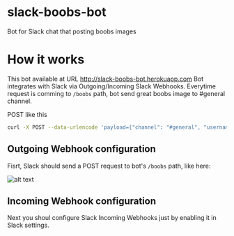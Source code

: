 slack-boobs-bot
===============

Bot for Slack chat that posting boobs images


How it works
===
This bot available at URL http://slack-boobs-bot.herokuapp.com
Bot integrates with Slack via Outgoing/Incoming Slack Webhooks.
Everytime request is comming to ```/boobs``` path, bot send great boobs image to #general channel.

POST like this
```bash 
curl -X POST --data-urlencode 'payload={"channel": "#general", "username": "webhookbot", "text": "This is posted to #general and comes from a bot named webhookbot."}' https://freechat.slack.com/services/hooks/incoming-webhook?token=Z89M3k3cnifutUcwSlmTz1Rp
```


Outgoing Webhook configuration
---

Fisrt, Slack should send a POST request to bot's ```/boobs``` path, like here:

![alt text](http://s3.postimg.org/j185vokqb/Screenshot_2014_04_26_13_13_50.png "Outgoing")


Incoming Webhook configuration
---

Next you shoul configure Slack Incoming Webhooks just by enabling it in Slack settings.
